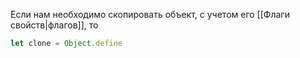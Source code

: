 Если нам необходимо скопировать объект, с учетом его [[Флаги свойств|флагов]], то

```js
let clone = Object.define
```